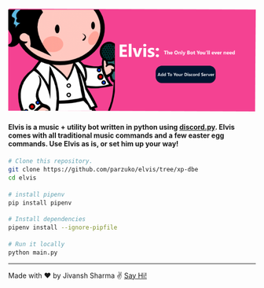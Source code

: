<p align = "center">
  <a href="https://discord.com/api/oauth2/authorize?client_id=755529764835426355&permissions=8&scope=bot"><img alt="Elivs" src="top.png"></a>
</p>

#### Elvis is a music + utility bot written in python using [discord.py](https://discordpy.readthedocs.io/en/latest/). Elvis comes with all traditional music commands and a few easter egg commands. Use Elvis as is, or set him up your way!


```bash
# Clone this repository.
git clone https://github.com/parzuko/elvis/tree/xp-dbe
cd elvis

# install pipenv
pip install pipenv

# Install dependencies
pipenv install --ignore-pipfile

# Run it locally
python main.py
```

---

Made with ♥ by Jivansh Sharma :v: [Say Hi!](https://www.linkedin.com/in/jivansh/)